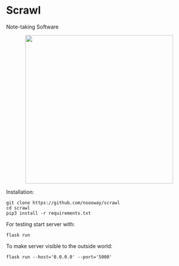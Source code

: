 # Scrawl
Note-taking Software

<p align="center">
<a href="https://ibb.co/Nx7RkrW"><img src="https://ibb.co/Nx7RkrW" width="400"/></a>
</p>

Installation:
``` shell
git clone https://github.com/noooway/scrawl
cd scrawl
pip3 install -r requirements.txt
```

For testing start server with:
``` shell
flask run
```

To make server visible to the outside world:
``` shell
flask run --host='0.0.0.0' --port='5000'
```
